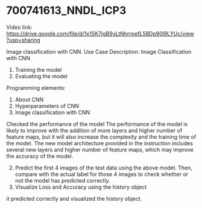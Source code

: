 # 700741613_NNDL_ICP3

Video link: https://drive.google.com/file/d/1x1SK7jgB9yLtNhrrpefL58Dp90l9LYUc/view?usp=sharing



Image classification with CNN.
Use Case Description:
Image Classification with CNN
1. Training the model
2. Evaluating the model

Programming elements:
1. About CNN
2. Hyperparameters of CNN
3. Image classification with CNN

Checked the performance of the model
The performance of the model is likely to improve with the addition of more layers and higher number of feature maps, but it will also increase the complexity and the training time of the model. The new model architecture provided in the instruction includes several new layers and higher number of feature maps, which may improve the accuracy of the model.

2. Predict the first 4 images of the test data using the above model. Then, compare with the actual label for those 4 
images to check whether or not the model has predicted correctly.
3. Visualize Loss and Accuracy using the history object

it predicted correctly 
and visualized the history object.
